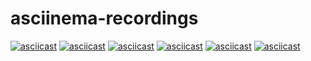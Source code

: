# asciinema-recordings
[![asciicast](https://asciinema.org/a/sIup7T1GRBT2We33Bd6SoMkmX.svg)](https://asciinema.org/a/sIup7T1GRBT2We33Bd6SoMkmX)
[![asciicast](https://asciinema.org/a/vO8xI7NYMlvNQvw0Qt5PzmlkI.svg)](https://asciinema.org/a/vO8xI7NYMlvNQvw0Qt5PzmlkI)
[![asciicast](https://asciinema.org/a/IDpzCdPlK2FmSBFdKLl6FLV3v.svg)](https://asciinema.org/a/IDpzCdPlK2FmSBFdKLl6FLV3v)
[![asciicast](https://asciinema.org/a/YeOSDfOYO0zGuFTG40LwJVrgX.svg)](https://asciinema.org/a/YeOSDfOYO0zGuFTG40LwJVrgX)
[![asciicast](https://asciinema.org/a/qVcA9LPg6GUYDvx0obxBiN0NG.svg)](https://asciinema.org/a/qVcA9LPg6GUYDvx0obxBiN0NG)
[![asciicast](https://asciinema.org/a/FhrPOm6XaUKCrunGks25RRZmq.svg)](https://asciinema.org/a/FhrPOm6XaUKCrunGks25RRZmq)

